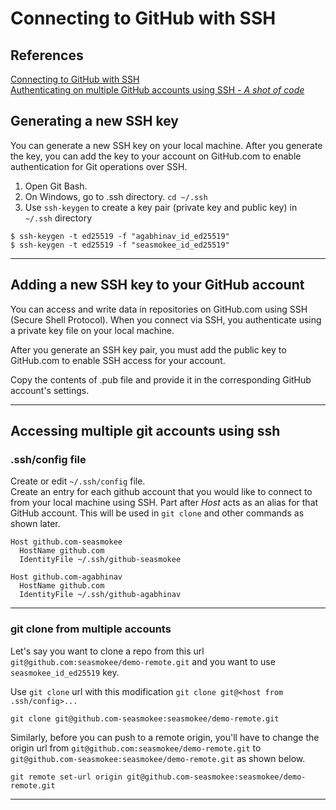 # Connecting to GitHub with SSH

## References
[Connecting to GitHub with SSH](https://docs.github.com/en/authentication/connecting-to-github-with-ssh)\
[Authenticating on multiple GitHub accounts using SSH - _A shot of code_](https://youtu.be/N2hMGEeYR7c)

## Generating a new SSH key

You can generate a new SSH key on your local machine. After you generate the key, you can add the key to your account on GitHub.com to enable authentication for Git operations over SSH.

1. Open Git Bash.
2. On Windows, go to .ssh directory. `cd ~/.ssh`
3. Use `ssh-keygen` to create a key pair (private key and public key) in `~/.ssh` directory

```
$ ssh-keygen -t ed25519 -f "agabhinav_id_ed25519"
$ ssh-keygen -t ed25519 -f "seasmokee_id_ed25519"
```

---
## Adding a new SSH key to your GitHub account

You can access and write data in repositories on GitHub.com using SSH (Secure Shell Protocol). When you connect via SSH, you authenticate using a private key file on your local machine.

After you generate an SSH key pair, you must add the public key to GitHub.com to enable SSH access for your account.

Copy the contents of .pub file and provide it in the corresponding GitHub account's settings.

---

## Accessing multiple git accounts using ssh

### .ssh/config file
Create or edit `~/.ssh/config` file.\
Create an entry for each github account that you would like to connect to from your local machine using SSH. Part after _Host_ acts as an alias for that GitHub account. This will be used in `git clone` and other commands as shown later.

```
Host github.com-seasmokee
  HostName github.com
  IdentityFile ~/.ssh/github-seasmokee

Host github.com-agabhinav
  HostName github.com
  IdentityFile ~/.ssh/github-agabhinav
```

---

### git clone from multiple accounts
Let's say you want to clone a repo from this url `git@github.com:seasmokee/demo-remote.git` and you want to use `seasmokee_id_ed25519` key.

Use `git clone` url with this modification `git clone git@<host from .ssh/config>...`
```
git clone git@github.com-seasmokee:seasmokee/demo-remote.git
```
Similarly, before you can push to a remote origin, you'll have to change the origin url from `git@github.com:seasmokee/demo-remote.git` to `git@github.com-seasmokee:seasmokee/demo-remote.git` as shown below.

```
git remote set-url origin git@github.com-seasmokee:seasmokee/demo-remote.git
```
---